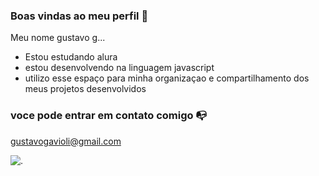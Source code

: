 ### Boas vindas ao meu perfil  🤠     

Meu nome gustavo g...

- Estou estudando alura
- estou desenvolvendo na linguagem javascript
- utilizo esse espaço para minha organizaçao e compartilhamento dos meus projetos desenvolvidos

### voce pode entrar em contato comigo 📭
gustavogavioli@gmail.com



![.](https://media1.tenor.com/m/CNI1fSM1XSoAAAAd/shocked-surprised.gif)
